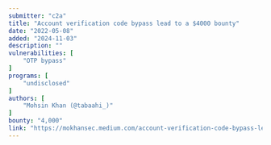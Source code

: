 ```yaml
---
submitter: "c2a"
title: "Account verification code bypass lead to a $4000 bounty"
date: "2022-05-08"
added: "2024-11-03"
description: ""
vulnerabilities: [
    "OTP bypass"
]
programs: [
    "undisclosed"
]
authors: [
    "Mohsin Khan (@tabaahi_)"
]
bounty: "4,000"
link: "https://mokhansec.medium.com/account-verification-code-bypass-lead-to-a-4000-bounty-b31dda6f3011"
---
```




